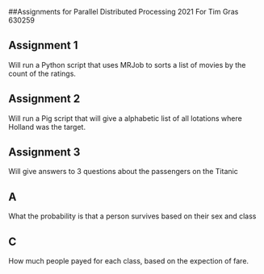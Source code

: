##Assignments for Parallel Distributed Processing 2021 For Tim Gras 630259

## Assignment 1
Will run a Python script that uses MRJob to sorts a list of movies by the count of the ratings.

## Assignment 2
Will run a Pig script that will give a alphabetic list of all lotations where Holland was the target.

## Assignment 3
Will give answers to 3 questions about the passengers on the Titanic

## A
What the probability is that a person survives based on their sex and class

## C
How much people payed for each class, based on the expection of fare.
